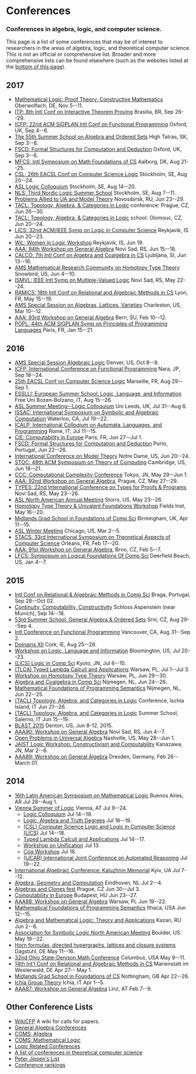 # Conferences

### Conferences in algebra, logic, and computer science.

This page is a list of some conferences that may be of interest to 
researchers in the areas of algebra, logic, and theoretical computer science.
This is not an official or comprehensive list.
Broader and more comprehensive lists can be found elsewhere (such as
the websites listed at the [bottom of this page](#other-conference-lists)).

## 2017
+ [Mathematical Logic: Proof Theory, Constructive Mathematics](http://www.mfo.de/www/schedule/2017/all) Oberwolfach, DE, Nov 5--11.  
+ [ITP: 8th Intl Conf on Interactive Theorem Proving](http://itp2017.cic.unb.br) Brasilia, BR, Sep 26--29.  
+ [ICFP: 22nd ACM SIGPLAN Intl Conf on Functional Programming](http://icfp17.sigplan.org/) Oxford, UK, Sep 4--6.  
+ [The 55th Summer School on Algebra and Ordered Sets](http://www.ssalgebra2017.tk/) High Tatras, SK, Sep 3--8.  
+ [FSCD: Formal Structures for Computation and Deduction](http://fscdconference.org/) Oxford, UK, Sep 3--6.  
+ [MFCS: Intl Symposium on Math Foundations of CS](http://mfcs2017.cs.aau.dk/) Aalborg, DK, Aug 21--25.  
+ [CSL: 26th EACSL Conf on Computer Science Logic](https://www.csl17.conf.kth.se) Stockholm, SE, Aug 20--24.  
+ [ASL Logic Colloquium](https://www.lc17.conf.kth.se/) Stockholm, SE, Aug 14--20.  
+ [NLS: Third Nordic Logic Summer School](https://www.sls17.conf.kth.se/) Stockholm, SE, Aug 7--11.  
+ [Problems Allied to UA and Model Theory](http://uamt.conf.nstu.ru/indexeng.htm) Novosibirsk, RU, Jun 23--29.  
+ [TACL: Topology, Algebra, & Categories in Logic](http://www.cs.cas.cz/tacl2017/) conference: Prague, CZ, Jun 26--30.  
+ [TACL: Topology, Algebra, & Categories in Logic](http://www.cs.cas.cz/tacl2017/) school: Olomouc, CZ, Jun 20--24.  
+ [LICS: 32nd ACM/IEEE Symp on Logic in Computer Science](http://lics.rwth-aachen.de/lics17/) Reykjavik, IS Jun 20--23.  
+ [WiL: Women in Logic Workshop](https://sites.google.com/site/firstwomeninlogicworkshop/) Reykjavik, IS, Jun 19.  
+ [AAA: 94th Workshop on General Algebra](https://sites.dmi.uns.ac.rs/aaa94nsac2017) Novi Sad, RS, Jun 15--18.  
+ [CALCO: 7th Intl Conf on Algebra and Coalgebra in CS](http://coalg.org/calco17/) Ljubljana, SI, Jun 13--16.  
+ [AMS Mathematical Research Community on Homotopy Type Theory](http://www.ams.org/programs/research-communities/2017MRC-1) Snowbird, US, Jun 4--10.  
+ [ISMVL: IEEE Intl Symp on Multiple-Valued Logic](http://www.mvl.jpn.org/ISMVL2017/) Novi Sad, RS, May 22--24.  
+ [RAMiCS: 16th Intl Conf on Relational and Algebraic Methods in CS](http://www.ens-lyon.fr/LIP/PLUME/RAMiCS17/index.html) Lyon, FR, May 15--19.  
+ [AMS Special Session on Algebras, Lattices, Varieties](http://www.ams.org/meetings/sectional/2228_program.html) Charleston, US, Mar 10--12.  
+ [AAA: 93rd Workshop on General Algebra](https://www.wirtschaft.bfh.ch/de/forschung/e_government_institut/veranstaltungen/aaa93.html) Bern, SU, Feb 10--12.  
+ [POPL: 44th ACM SIGPLAN Symp on Principles of Programming Languages](http://popl17.sigplan.org/home) Paris, FR, Jan 15--21.

## 2016
+ [AMS Special Session Algebraic Logic](http://www.ams.org/meetings/sectional/2235_program_ss1.html#title) Denver, US, Oct 8--9.  
+ [ICFP: International Conference on Functional Programming](http://conf.researchr.org/home/icfp-2016) Nara, JP, Sep 18--24.  
+ [25th EACSL Conf on Computer Science Logic](http://csl16.lif.univ-mrs.fr/) Marseille, FR, Aug 29--Sep 1.  
+ [ESSLLI: European Summer School: Logic, Language, and Information](http://esslli2016.unibz.it/) Free Uni Bozen-Bolzano, IT, Aug 15--26.  
+ [ASL Summer Meeting--Logic Colloquium](http://www.lc2016.leeds.ac.uk/home.html) Uni Leeds, UK, Jul 31--Aug 6.  
+ [ISSAC: International Symposium on Symbolic and Algebraic Computation](http://www.issac-symposium.org/2016/) Waterloo, CA, Jul 19--22.  
+ [ICALP: International Colloqium on Automata, Languages, and Programming](http://www.easyconferences.eu/icalp2016/index.html) Rome, IT, Jul 11--15.  
+ [CiE: Computability in Europe](https://lipn.univ-paris13.fr/CIE2016/index.php) Paris, FR, Jun 27--Jul 1.  
+ [FSCD: Formal Structures for Computation and Deduction](http://fscd2016.dcc.fc.up.pt/fscd2016/statement/) Porto, Portugal, Jun 22--26.  
+ [International Conference on Model Theory](https://www3.nd.edu/~cmnd/programs/cmnd2016/conference/index.html) Notre Dame, US, Jun 20--24.  
+ [STOC: 48th ACM Symposium on Theory of Computing](http://acm-stoc.org/stoc2016/callforpapers.html) Cambridge, US, Jun 18--21.  
+ [CCC: Computational Complexity Conference](http://www.al.ics.saitama-u.ac.jp/elc/ccc/) Tokyo, JN, May 29--Jun 1.  
+ [AAA: 92nd Workshop on General Algebra](http://aaa.karlin.mff.cuni.cz/), Prague, CZ, May 27--29.
+ [TYPES: 22nd International Conference on Types for Proofs & Programs](http://www.types2016.uns.ac.rs/) Novi Sad, RS, May 23--26.  
+ [ASL North American Annual Meeting](http://asl2016.logic.uconn.edu/) Storrs, US, May 23--26.  
+ [Homotopy Type Theory & Univalent Foundations Workshop](http://www.fields.utoronto.ca/programs/scientific/15-16/homotopy-type/) Fields Inst, May 16--20.  
+ [Midlands Grad School in Foundations of Comp Sci](http://www.cs.nott.ac.uk/MGS/) Birmingham, UK, Apr 11--15.  
+ [ASL Winter Meeting](http://www.apaonline.org/events/event_details.asp?id=322904) Chicago, US, Mar 2--5.  
+ [STACS: 33rd International Symposium on Theoretical Aspects of Computer Science](http://www.stacs-conf.org/) Orléans, FR, Feb 17--20.  
+ [AAA: 91st Workshop on General Algebra](http://ameql.math.muni.cz/en/AAA91), Brno, CZ, Feb 5--7.  
+ [LFCS: Symposium on Logical Foundations Of Comp Sci](http://lfcs.info/) Deerfield Beach, US, Jan 4--7.

## 2015
+ [Intl Conf on Relational & Algebraic Methods in Comp Sci](http://ramics2015.di.uminho.pt/)
Braga, Portugal, Sep 28--Oct 02.  
+ [Continuity, Computability, Constructivity](http://www.cs.swan.ac.uk/ccc2015/) Schloss Aspenstein (near Munich), Sep 14--18.  
+ [53rd Summer School: General Algebra & Ordered Sets](http://www.karlin.mff.cuni.cz/~ssaos/) Srní, CZ, Aug 29--Sep 4.  
+ [Intl Conference on Functional Programming](http://icfpconference.org/icfp2015/index.html) Vancouver, CA, Aug 31--Sep 2.  
+ [Domains XII](http://booleconferences.ucc.ie/gbmsc2015/domainsxii) Cork, IE, Aug 25--28.  
+ [Workshop on Logic, Language and Information](http://www.indiana.edu/~iulg/wollic/index.htm) Bloomington, US, Jul 20--23.  
+ [(LICS) Logic in Comp Sci](http://lics.rwth-aachen.de/lics15/) Kyoto, JN, Jul 6--10.  
+ [(TLCA) Typed Lambda Calculi and Applications](http://rdp15.mimuw.edu.pl/index.php?site=tlca) Warsaw, PL, Jul 1--Jul 3.  
+ [Workshop on Homotopy Type Theory](http://hott-uf.gforge.inria.fr/) Warsaw, PL, Jun 29--30.  
+ [Algebra and Coalgebra in Comp Sci](http://coalg.org/calco15/) Nijmegen, NL, Jun 24--26.  
+ [Mathematical Foundations of Programming Semantics](http://events.cs.bham.ac.uk/mfps31/?lang=en) Nijmegen, NL, Jun 22--25.  
+ [(TACL) Topology, Algebra, and Categories in Logic](http://logica.dmi.unisa.it/tacl/) Conference, Ischia Island, IT Jun 21--26.  
+ [(TACL) Topology, Algebra, and Categories in Logic](http://logica.dmi.unisa.it/tacl/) Summer School, Salerno, IT Jun 15--19.  
+ [BLAST 2015](http://math.unt.edu/BLAST2015%40UNT) Denton, US, Jun 8-12, 2015.  
+ [AAA90: Workshop on General Algebra](http://sites.dmi.uns.ac.rs/aaa90/) Novi Sad, RS, Jun 4--7.  
+ [Open Problems in Universal Algebra](http://www.math.vanderbilt.edu/~moorm10/shanks/) Nashville, US, May 28--Jun 1.  
+ [JAIST Logic Workshop: Constructivism and Computability](http://www.jaist.ac.jp/is/labs/ishihara-lab/jlws2015/) Kanazawa, JN, Mar 2--6.  
+ [AAA89: Workshop on General Algebra](http://tu-dresden.de/die_tu_dresden/fakultaeten/fakultaet_mathematik_und_naturwissenschaften/fachrichtung_mathematik/institute/algebra/aaa89) Dresden, Germany, Feb 26--March 01.


## 2014
+ [16th Latin American Symposium on Mathematical Logic](http://www-2.dc.uba.ar/congresos/slalm2014/) Buenos Aires, AR Jul 28--Aug 1.  
+ [Vienna Summer of Logic](http://vsl2014.at/) Vienna, AT Jul 9--24.  
	- [Logic Colloquium](http://www.logic.at/lc2014/) Jul 14--19.  
	- [Logic, Algebra and Truth Degrees](http://www.logic.at/latd2014/) Jul 16--19.
    - [(CSL) Computer Science Logic and Logic in Computer Science (LICS)](http://lii.rwth-aachen.de/lics/csl-lics14/) Jul 14--18.  
    - [Typed Lambda Calculi and Applications](http://vsl2014.at/pages/RTATLCA-cfp.html) Jul 14--17.  
    - [Workshop on Unification](http://vsl2014.at/pages/UNIF-index.html) Jul 13.  
    - [Coq Workshop](http://vsl2014.at/pages/Coq-index.html) Jul 18.  
    - [(IJCAR) International Joint Conference on Automated Reasoning](http://cs.nyu.edu/ijcar2014/) Jul 19--22.  
+ [International Algebraic Conference: Kaluzhnin Memorial](http://kaluzhnin-conf.incarne.net/) Kyiv, UA Jul 7--12.  
+ [Algebra, Geometry and Computation](http://www.win.tue.nl/~hansc/agc2014/index.html) Eindhoven, NL Jul 2--4.  
+ [Algebras and Clones fest](http://www.karlin.mff.cuni.cz/~alc2014/) Prague, CZ Jun 30--Jul 3.  
+ [Computability in Europe](http://cie2014.inf.elte.hu/) Budapest, HU Jun 23--27.  
+ [AAA88: Workshop on General Algebra](http://www.jku.at/algebra/content/e176230/e176557/e213618) Warsaw, PL Jun 19--22.  
+ [Mathematical Foundations of Programming Semantics](http://www.cs.cornell.edu/Conferences/MFPS30/) Ithaca, USA Jun 12--15.  
+ [Algebra and Mathematical Logic: Theory and Applications](http://www.kpfu.ru/main_page?p_sub=25931) Kazan, RU Jun 2--6.  
+ [Association for Symbolic Logic North American Meeting](http://www.aslonline.org/asl_meetings.php) Boulder, US May 19--22.  
+ [Horn formulas, directed hypergraphs, lattices and closure systems](http://www.dagstuhl.de/14201) Dagstuhl, DE May 11--16.  
+ [32nd Ohio State-Denison Math Conference](http://www.math.osu.edu/conferences/denison32) Columbus, USA May 9--11.  
+ [14th Int'l Conf on Relational and Algebraic Methods in CS](http://math.chapman.edu/ramics2014/) Marienstatt im Westerwald, DE Apr 27-- May 1.  
+ [Midlands Grad School in Foundations of CS](http://www.cs.nott.ac.uk/~txa/mgs.2014/) Nottingham, GB Apr 22--26.   
+ [Ichia Group Theory](http://www.dipmat.unisa.it/ischiagrouptheory/) Ichia, IT Apr 1--5.  
+ [AAA87: Workshop on General Algebra](http://www.jku.at/algebra/content/e176230/e176557/e213625) Linz, AT Feb 7--9.  

## Other Conference Lists
+ [WikiCFP](http://www.wikicfp.com/cfp/) A wiki for calls for papers.  
+ [General Algebra Conferences](http://spot.colorado.edu/~kearnes/conf.html)
+ [COMS: Algebra](http://www.conference-service.com/conferences/algebra.html)
+ [COMS: Mathematical Logic](http://www.conference-service.com/conferences/logic.html)
+ [Logic Related Conferences](http://www2.informatik.hu-berlin.de/~lics/logic-confs/index.html)
+ [A list of conferences in theoretical computer science](http://cstheory.stackexchange.com/questions/7900/list-of-tcs-conferences-and-workshops)  
+ [Peter Jipsen's List](https://googledrive.com/host/0BxA1GnxVACojZWEtY0NCMzhSbjg/noteworthy.html)
+ [Conference rankings](http://portal.core.edu.au/conf-ranks/)

